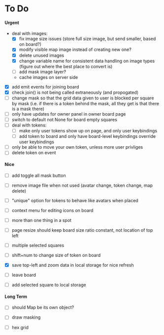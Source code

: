 # To Do

#### Urgent

- deal with images:
    - [X] fix image size issues (store full size image, but send smaller, based on board?)
    - [X] modify visible map image instead of creating new one?
    - [X] delete unused images
    - [X] change variable name for consistent data handling on image types 
        (figure out where the best place to convert is)
    - [ ] add mask image layer?
    - cache images on server side
- [X] add emit events for joining board
- [X] check join() is not being called extraneously (and propogated)
- [ ] change mask so that the grid data given to user is blocked per square by mask
        (i.e. if there is a token behind the mask, all they get is that there is a mask there)
- [ ] only have updates for owner panel in owner board page
- [ ] switch to default not None for board empty squares
- [ ] deal with tokens: 
    - [ ] make only user tokens show up on page, and only user keybindings
    - [ ] add token to board and only have board-level keybindings override user keybindings
- [ ] only be able to move your own token, unless more user privliges
- [ ] delete token on event

#### Nice

- [ ] add toggle all mask button
- [ ] remove image file when not used (avatar change, token change, map delete)
- [ ] "unique" option for tokens to behave like avatars when placed
- [ ] context menu for editing icons on board
- [ ] more than one thing in a spot
- [ ] page resize should keep board size ratio constant, not location of top left
- [ ] multiple selected squares
- [ ] shift+num to change size of token on board
- [X] save top-left and zoom data in local storage for nice refresh
- [ ] leave board
- [ ] add selected square to local storage


#### Long Term
- [ ] should Map be its own object?
- [ ] draw masking
- [ ] hex grid


